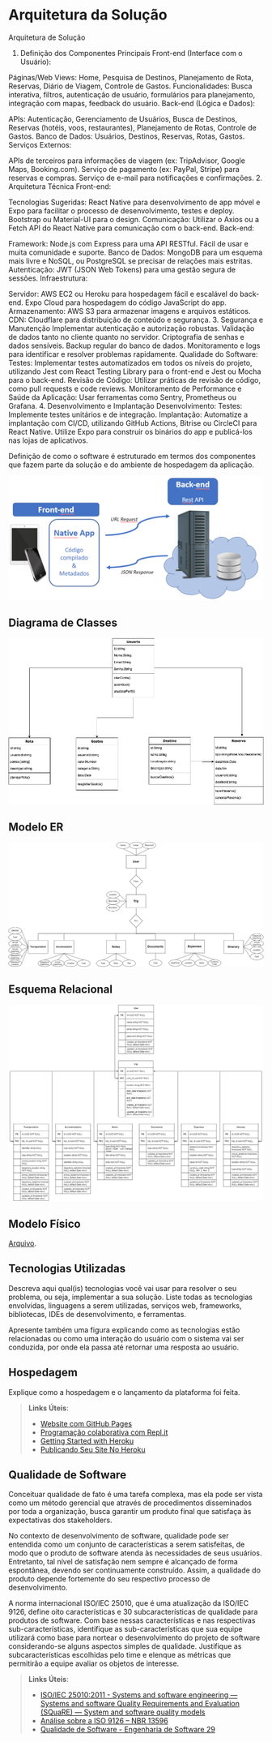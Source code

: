 # Arquitetura da Solução
Arquitetura de Solução
1. Definição dos Componentes Principais
Front-end (Interface com o Usuário):

Páginas/Web Views: Home, Pesquisa de Destinos, Planejamento de Rota, Reservas, Diário de Viagem, Controle de Gastos.
Funcionalidades: Busca interativa, filtros, autenticação de usuário, formulários para planejamento, integração com mapas, feedback do usuário.
Back-end (Lógica e Dados):

APIs: Autenticação, Gerenciamento de Usuários, Busca de Destinos, Reservas (hotéis, voos, restaurantes), Planejamento de Rotas, Controle de Gastos.
Banco de Dados: Usuários, Destinos, Reservas, Rotas, Gastos.
Serviços Externos:

APIs de terceiros para informações de viagem (ex: TripAdvisor, Google Maps, Booking.com).
Serviço de pagamento (ex: PayPal, Stripe) para reservas e compras.
Serviço de e-mail para notificações e confirmações.
2. Arquitetura Técnica
Front-end:

Tecnologias Sugeridas: React Native para desenvolvimento de app móvel e Expo para facilitar o processo de desenvolvimento, testes e deploy. Bootstrap ou Material-UI para o design.
Comunicação: Utilizar o Axios ou a Fetch API do React Native para comunicação com o back-end.
Back-end:

Framework: Node.js com Express para uma API RESTful. Fácil de usar e muita comunidade e suporte.
Banco de Dados: MongoDB para um esquema mais livre e NoSQL, ou PostgreSQL se precisar de relações mais estritas.
Autenticação: JWT (JSON Web Tokens) para uma gestão segura de sessões.
Infraestrutura:

Servidor: AWS EC2 ou Heroku para hospedagem fácil e escalável do back-end. Expo Cloud para hospedagem do código JavaScript do app.
Armazenamento: AWS S3 para armazenar imagens e arquivos estáticos.
CDN: Cloudflare para distribuição de conteúdo e segurança.
3. Segurança e Manutenção
Implementar autenticação e autorização robustas.
Validação de dados tanto no cliente quanto no servidor.
Criptografia de senhas e dados sensíveis.
Backup regular do banco de dados.
Monitoramento e logs para identificar e resolver problemas rapidamente.
Qualidade do Software:
Testes: Implementar testes automatizados em todos os níveis do projeto, utilizando Jest com React Testing Library para o front-end e Jest ou Mocha para o back-end.
Revisão de Código: Utilizar práticas de revisão de código, como pull requests e code reviews.
Monitoramento de Performance e Saúde da Aplicação: Usar ferramentas como Sentry, Prometheus ou Grafana.
4. Desenvolvimento e Implantação
Desenvolvimento: 
Testes: Implemente testes unitários e de integração.
Implantação: Automatize a implantação com CI/CD, utilizando GitHub Actions, Bitrise ou CircleCI para React Native. Utilize Expo para construir os binários do app e publicá-los nas lojas de aplicativos.

Definição de como o software é estruturado em termos dos componentes que fazem parte da solução e do ambiente de hospedagem da aplicação.

![Arquitetura da Solução](img/02-mob-arch.png)

## Diagrama de Classes

<img src ='./img/Diagrama de classes.drawio (1).png'>


## Modelo ER

<img src ='./img/ER Diagram.drawio.png'>

## Esquema Relacional

<img src ='./img/LDM.drawio.png'>

## Modelo Físico

[Arquivo](../src/bd/table_scripts.sql).

## Tecnologias Utilizadas

Descreva aqui qual(is) tecnologias você vai usar para resolver o seu problema, ou seja, implementar a sua solução. Liste todas as tecnologias envolvidas, linguagens a serem utilizadas, serviços web, frameworks, bibliotecas, IDEs de desenvolvimento, e ferramentas.

Apresente também uma figura explicando como as tecnologias estão relacionadas ou como uma interação do usuário com o sistema vai ser conduzida, por onde ela passa até retornar uma resposta ao usuário.

## Hospedagem

Explique como a hospedagem e o lançamento da plataforma foi feita.

> **Links Úteis**:
>
> - [Website com GitHub Pages](https://pages.github.com/)
> - [Programação colaborativa com Repl.it](https://repl.it/)
> - [Getting Started with Heroku](https://devcenter.heroku.com/start)
> - [Publicando Seu Site No Heroku](http://pythonclub.com.br/publicando-seu-hello-world-no-heroku.html)

## Qualidade de Software

Conceituar qualidade de fato é uma tarefa complexa, mas ela pode ser vista como um método gerencial que através de procedimentos disseminados por toda a organização, busca garantir um produto final que satisfaça às expectativas dos stakeholders.

No contexto de desenvolvimento de software, qualidade pode ser entendida como um conjunto de características a serem satisfeitas, de modo que o produto de software atenda às necessidades de seus usuários. Entretanto, tal nível de satisfação nem sempre é alcançado de forma espontânea, devendo ser continuamente construído. Assim, a qualidade do produto depende fortemente do seu respectivo processo de desenvolvimento.

A norma internacional ISO/IEC 25010, que é uma atualização da ISO/IEC 9126, define oito características e 30 subcaracterísticas de qualidade para produtos de software.
Com base nessas características e nas respectivas sub-características, identifique as sub-características que sua equipe utilizará como base para nortear o desenvolvimento do projeto de software considerando-se alguns aspectos simples de qualidade. Justifique as subcaracterísticas escolhidas pelo time e elenque as métricas que permitirão a equipe avaliar os objetos de interesse.

> **Links Úteis**:
>
> - [ISO/IEC 25010:2011 - Systems and software engineering — Systems and software Quality Requirements and Evaluation (SQuaRE) — System and software quality models](https://www.iso.org/standard/35733.html/)
> - [Análise sobre a ISO 9126 – NBR 13596](https://www.tiespecialistas.com.br/analise-sobre-iso-9126-nbr-13596/)
> - [Qualidade de Software - Engenharia de Software 29](https://www.devmedia.com.br/qualidade-de-software-engenharia-de-software-29/18209/)
